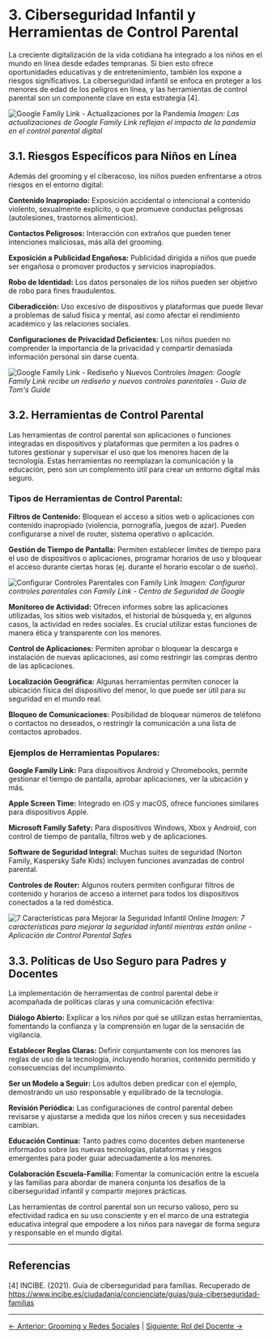# 3. Ciberseguridad Infantil y Herramientas de Control Parental

La creciente digitalización de la vida cotidiana ha integrado a los niños en el mundo en línea desde edades tempranas. Si bien esto ofrece oportunidades educativas y de entretenimiento, también los expone a riesgos significativos. La ciberseguridad infantil se enfoca en proteger a los menores de edad de los peligros en línea, y las herramientas de control parental son un componente clave en esta estrategia [4].

![Google Family Link - Actualizaciones por la Pandemia](../imagenes/XHupZE9h7SFr.jpg)
*Imagen: Las actualizaciones de Google Family Link reflejan el impacto de la pandemia en el control parental digital*

## 3.1. Riesgos Específicos para Niños en Línea

Además del grooming y el ciberacoso, los niños pueden enfrentarse a otros riesgos en el entorno digital:

**Contenido Inapropiado:** Exposición accidental o intencional a contenido violento, sexualmente explícito, o que promueve conductas peligrosas (autolesiones, trastornos alimenticios).

**Contactos Peligrosos:** Interacción con extraños que pueden tener intenciones maliciosas, más allá del grooming.

**Exposición a Publicidad Engañosa:** Publicidad dirigida a niños que puede ser engañosa o promover productos y servicios inapropiados.

**Robo de Identidad:** Los datos personales de los niños pueden ser objetivo de robo para fines fraudulentos.

**Ciberadicción:** Uso excesivo de dispositivos y plataformas que puede llevar a problemas de salud física y mental, así como afectar el rendimiento académico y las relaciones sociales.

**Configuraciones de Privacidad Deficientes:** Los niños pueden no comprender la importancia de la privacidad y compartir demasiada información personal sin darse cuenta.

![Google Family Link - Rediseño y Nuevos Controles](../imagenes/Q4XRNJUdnzjI.jpg)
*Imagen: Google Family Link recibe un rediseño y nuevos controles parentales - Guía de Tom's Guide*

## 3.2. Herramientas de Control Parental

Las herramientas de control parental son aplicaciones o funciones integradas en dispositivos y plataformas que permiten a los padres o tutores gestionar y supervisar el uso que los menores hacen de la tecnología. Estas herramientas no reemplazan la comunicación y la educación, pero son un complemento útil para crear un entorno digital más seguro.

### Tipos de Herramientas de Control Parental:

**Filtros de Contenido:** Bloquean el acceso a sitios web o aplicaciones con contenido inapropiado (violencia, pornografía, juegos de azar). Pueden configurarse a nivel de router, sistema operativo o aplicación.

**Gestión de Tiempo de Pantalla:** Permiten establecer límites de tiempo para el uso de dispositivos o aplicaciones, programar horarios de uso y bloquear el acceso durante ciertas horas (ej. durante el horario escolar o de sueño).

![Configurar Controles Parentales con Family Link](../imagenes/SRwh5KWf6fJB.jpg)
*Imagen: Configurar controles parentales con Family Link - Centro de Seguridad de Google*

**Monitoreo de Actividad:** Ofrecen informes sobre las aplicaciones utilizadas, los sitios web visitados, el historial de búsqueda y, en algunos casos, la actividad en redes sociales. Es crucial utilizar estas funciones de manera ética y transparente con los menores.

**Control de Aplicaciones:** Permiten aprobar o bloquear la descarga e instalación de nuevas aplicaciones, así como restringir las compras dentro de las aplicaciones.

**Localización Geográfica:** Algunas herramientas permiten conocer la ubicación física del dispositivo del menor, lo que puede ser útil para su seguridad en el mundo real.

**Bloqueo de Comunicaciones:** Posibilidad de bloquear números de teléfono o contactos no deseados, o restringir la comunicación a una lista de contactos aprobados.

### Ejemplos de Herramientas Populares:

**Google Family Link:** Para dispositivos Android y Chromebooks, permite gestionar el tiempo de pantalla, aprobar aplicaciones, ver la ubicación y más.

**Apple Screen Time:** Integrado en iOS y macOS, ofrece funciones similares para dispositivos Apple.

**Microsoft Family Safety:** Para dispositivos Windows, Xbox y Android, con control de tiempo de pantalla, filtros web y de aplicaciones.

**Software de Seguridad Integral:** Muchas suites de seguridad (Norton Family, Kaspersky Safe Kids) incluyen funciones avanzadas de control parental.

**Controles de Router:** Algunos routers permiten configurar filtros de contenido y horarios de acceso a internet para todos los dispositivos conectados a la red doméstica.

![7 Características para Mejorar la Seguridad Infantil Online](../imagenes/w7ifm4LnofFc.webp)
*Imagen: 7 características para mejorar la seguridad infantil mientras están online - Aplicación de Control Parental Safes*

## 3.3. Políticas de Uso Seguro para Padres y Docentes

La implementación de herramientas de control parental debe ir acompañada de políticas claras y una comunicación efectiva:

**Diálogo Abierto:** Explicar a los niños por qué se utilizan estas herramientas, fomentando la confianza y la comprensión en lugar de la sensación de vigilancia.

**Establecer Reglas Claras:** Definir conjuntamente con los menores las reglas de uso de la tecnología, incluyendo horarios, contenido permitido y consecuencias del incumplimiento.

**Ser un Modelo a Seguir:** Los adultos deben predicar con el ejemplo, demostrando un uso responsable y equilibrado de la tecnología.

**Revisión Periódica:** Las configuraciones de control parental deben revisarse y ajustarse a medida que los niños crecen y sus necesidades cambian.

**Educación Continua:** Tanto padres como docentes deben mantenerse informados sobre las nuevas tecnologías, plataformas y riesgos emergentes para poder guiar adecuadamente a los menores.

**Colaboración Escuela-Familia:** Fomentar la comunicación entre la escuela y las familias para abordar de manera conjunta los desafíos de la ciberseguridad infantil y compartir mejores prácticas.

Las herramientas de control parental son un recurso valioso, pero su efectividad radica en su uso consciente y en el marco de una estrategia educativa integral que empodere a los niños para navegar de forma segura y responsable en el mundo digital.

---

## Referencias

[4] INCIBE. (2021). Guía de ciberseguridad para familias. Recuperado de https://www.incibe.es/ciudadania/concienciate/guias/guia-ciberseguridad-familias

---

[← Anterior: Grooming y Redes Sociales](02-grooming-redes-sociales.md) | [Siguiente: Rol del Docente →](04-rol-del-docente.md)

